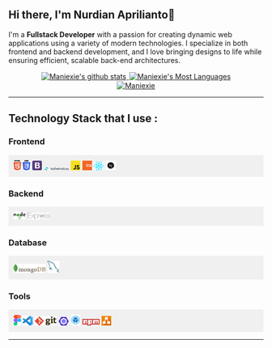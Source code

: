 ## Hi there, I'm Nurdian Aprilianto👋

I'm a **Fullstack Developer** with a passion for creating dynamic web applications using a variety of modern technologies. I specialize in both frontend and backend development, and I love bringing designs to life while ensuring efficient, scalable back-end architectures.

<div align="center" >
  <a href="https://github.com/maniexie/github-readme-stats" >
    <img src="https://github-readme-stats.vercel.app/api?username=maniexie&show_icons=true&theme=radical" alt="Maniexie's github stats" height="200" style="padding : 1px">
  </a>
  <a href="https://github.com/maniexie/github-readme-stats">
    <img src="https://github-readme-stats.vercel.app/api/top-langs/?username=maniexie&layout=donut&theme=radical" alt="Maniexie's Most Languages" height="200" style="padding : 1px"/>
  </a>

  <br />

  <a href="https://github.com/Maniexie/github-profile-trophy">
    <img src="https://github-profile-trophy.vercel.app/?username=Maniexie&theme=juicyfresh&row=1&column=6&no-bg=true&no-frame=true&margin-w=15&margin-h=15" alt="Maniexie" />
  </a>
  
  <br />
</div>

---

<!-- [![Readme Card](https://github-readme-stats.vercel.app/api/pin/?username=maniexie&repo=chartjs-ddms)](https://github.com/Maniexie/chartjs-ddms) -->
<!-- ![Maniexie's GitHub stats](https://github-readme-stats.vercel.app/api?username=maniexie) -->

## Technology Stack that I use :

### Frontend

<div style="background-color: #f0f0f0; padding: 10px" >
  <img src ="./images/html-5.svg" alt="HTML5" width="3%" title='HTML5' style="background-color: #f0f0f0"/>
  <img src ="./images/css-3.svg" alt="CSS3" width="3%" title='CSS3'/>
  <img src ="./images/bootstrap.svg" alt="Bootstrap" width="4%" title='Bootstrap'/>
  <img src ="./images/tailwindcss.svg" alt="tailwindcss" width="10%" title='tailwindcss'/>
  <img src ="./images/javascript.svg" alt="JavaScript" width="4%" title='JavaScript'/>
  <img src ="./images/es6.svg" alt="ES6" width="4%" title='ES6'/>
  <img src ="./images/react.svg" alt="React" width="4%" title='React'/>
  <img src ="./images/nextjs.svg" alt="nextjs" width="4%" title='nextjs'/>
</div>

### Backend

<div style="background-color: #f0f0f0; padding: 10px" >
  <img src ="./images/nodejs.svg" alt="Node.js" width="5%" title='Node.js'/>
  <img src ="./images/express.svg" alt="Express" width="9%" title='Express'/>
</div>

### Database

<div style="background-color: #f0f0f0; padding: 10px" >
  <img src ="./images/mongodb.svg" alt="MongoDB" width="13%" title='MongoDB'/>
  <img src ="./images/mysql.svg" alt="MySQL" width="5%" title='MySQL'/>
</div>

### Tools

<div style="background-color: #f0f0f0; padding: 10px" >
  <img src ="./images/figma.svg" alt="Figma" width="3%" title='Figma'/>
  <img src ="./images/visual-studio-code.svg" alt="VS Code" width="4%" title='Visual Studio Code'/>
  <img src ="./images/git.svg" alt="Git" width="9%" title='Git'/>
  <img src ="./images/eslint.svg" alt="ESLint" width="4%" title='ESLint'/>
  <img src ="./images/webpack.svg" alt="Webpack" width="4%" title='Webpack'/>
  <img src ="./images/npm.svg" alt="npm" width="7%" title='npm'/>
  <img src ="./images/drawio.svg" alt="drawio" width="4%" title='drawio'/>
</div>

---

<!--
**Maniexie/Maniexie** is a ✨ _special_ ✨ repository because its `README.md` (this file) appears on your GitHub profile.

Here are some ideas to get you started:

- 🔭 I’m currently working on ...
<!-- - 👯 I’m looking to collaborate on ...
- 🤔 I’m looking for help with ...
- 💬 Ask me about ...
- 📫 How to reach me: ...
- 😄 Pronouns: ...
- ⚡ Fun fact: ...
-->

 <!-- 🌱 I’m currently learning ... -->
